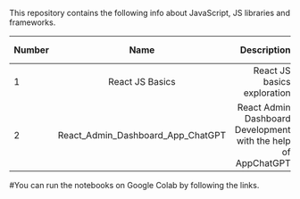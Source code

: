 This repository contains the following  info about JavaScript, JS libraries and frameworks.

| Number        | Name                             | Description                                                   |  Online Notebook | 
| ------------- |:--------------------------------:|--------------------------------------------------------------:|-----------------:|
|  1            |React JS Basics                   |  React JS basics exploration                                  | [My Notebook](https://colab.research.google.com/github/BISH0808/JavaScript_basics/blob/main/React_JS.ipynb)
|  2            |React_Admin_Dashboard_App_ChatGPT | React Admin Dashboard Development with the help of AppChatGPT | [My Notebook](https://colab.research.google.com/github/BISH0808/JavaScript_basics/blob/main/React_Admin_Dashboard_App_ChatGPT.ipynb) | 

#You can run the notebooks on Google Colab by following the links.


